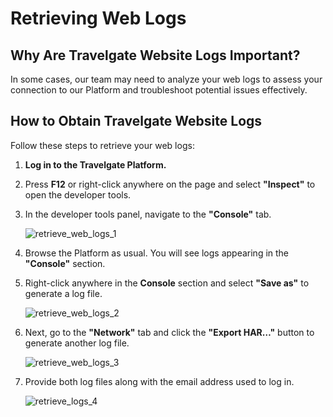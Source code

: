 ﻿---
sidebar_position: 4
---

# Retrieving Web Logs

## Why Are Travelgate Website Logs Important?
In some cases, our team may need to analyze your web logs to assess your connection to our Platform and troubleshoot potential issues effectively.  

## How to Obtain Travelgate Website Logs

Follow these steps to retrieve your web logs:  

1. **Log in to the Travelgate Platform.**  
2. Press **F12** or right-click anywhere on the page and select **"Inspect"** to open the developer tools.  
3. In the developer tools panel, navigate to the **"Console"** tab.  

   ![retrieve_web_logs_1](https://storage.travelgate.com/kbase/retrieve_web_logs_1.jpg)  

4. Browse the Platform as usual. You will see logs appearing in the **"Console"** section.  
5. Right-click anywhere in the **Console** section and select **"Save as"** to generate a log file.  

   ![retrieve_web_logs_2](https://storage.travelgate.com/kbase/retrieve_web_logs_2.jpg)  

6. Next, go to the **"Network"** tab and click the **"Export HAR…"** button to generate another log file.  

   ![retrieve_web_logs_3](https://storage.travelgate.com/kbase/retrieve_web_logs_3.jpg)  

7. Provide both log files along with the email address used to log in.

   ![retrieve_logs_4](https://storage.travelgate.com/kbase/retrieve_web_logs_4.jpg)  

